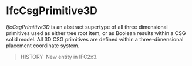 IfcCsgPrimitive3D
=================

_IfcCsgPrimitive3D_ is an abstract supertype of all three dimensional primitives used as either tree root item, or as Boolean results within a CSG solid model. All 3D CSG primitives are defined within a three-dimensional placement coordinate system.

> HISTORY&nbsp; New entity in IFC2x3.
